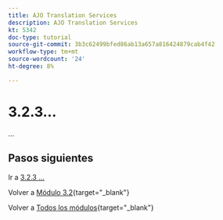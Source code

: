 ```yaml
---
title: AJO Translation Services
description: AJO Translation Services
kt: 5342
doc-type: tutorial
source-git-commit: 3b3c62499bfed86ab13a657a816424879cab4f42
workflow-type: tm+mt
source-wordcount: '24'
ht-degree: 8%

---
```


# 3.2.3...

...

## Pasos siguientes

Ir a [3.2.3 ...](./ex2.md)

Volver a [Módulo 3.2](./ajotranslationsvcs.md){target="_blank"}

Volver a [Todos los módulos](./../../../overview.md){target="_blank"}

